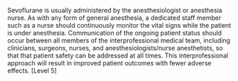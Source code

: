 Sevoflurane is usually administered by the anesthesiologist or anesthesia nurse. As with any form of general anesthesia, a dedicated staff member such as a nurse should continuously monitor the vital signs while the patient is under anesthesia. Communication of the ongoing patient status should occur between all members of the interprofessional medical team, including clinicians, surgeons, nurses, and anesthesiologists/nurse anesthetists, so that that patient safety can be addressed at all times. This interprofessional approach will result in improved patient outcomes with fewer adverse effects. [Level 5]